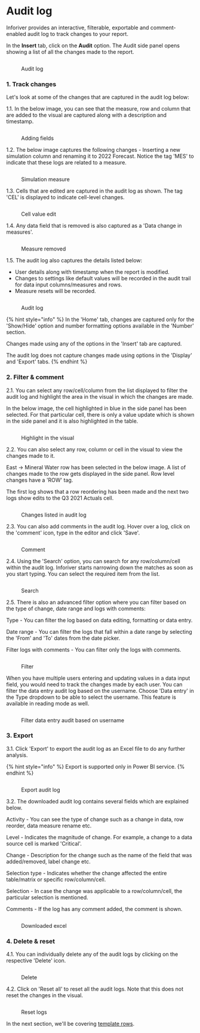 # Audit log

Inforiver provides an interactive, filterable, exportable and comment-enabled audit log to track changes to your report.

In the **Insert** tab, click on the **Audit** option. The Audit side panel opens showing a list of all the changes made to the report. &#x20;

<figure><img src="../.gitbook/assets/Audit (2).png" alt=""><figcaption><p>Audit log</p></figcaption></figure>

### 1. Track changes

Let's look at some of the changes that are captured in the audit log below:

1.1. In the below image, you can see that the measure, row and column that are added to the visual are captured along with a description and timestamp.

<figure><img src="../.gitbook/assets/Audit (3).png" alt=""><figcaption><p>Adding fields</p></figcaption></figure>

1.2. The below image captures the following changes - Inserting a new simulation column and renaming it to 2022 Forecast. Notice the tag 'MES' to indicate that these logs are related to a measure.

<figure><img src="../.gitbook/assets/Audit log measure.png" alt=""><figcaption><p>Simulation measure</p></figcaption></figure>

1.3. Cells that are edited are captured in the audit log as shown. The tag 'CEL' is displayed to indicate cell-level changes.

<figure><img src="../.gitbook/assets/Value change (1).png" alt=""><figcaption><p>Cell value edit</p></figcaption></figure>

1.4. Any data field that is removed is also captured as a 'Data change in measures'.&#x20;

<figure><img src="../.gitbook/assets/Measure remove.png" alt=""><figcaption><p>Measure removed</p></figcaption></figure>

1.5. The audit log also captures the details listed below:

* User details along with timestamp when the report is modified.
* Changes to settings like default values will be recorded in the audit trail for data input columns/measures and rows.
* Measure resets will be recorded.

<figure><img src="../.gitbook/assets/image (1) (1) (1) (1) (1) (1) (1) (1) (1) (1) (1) (1) (1) (1) (1) (1) (1) (1) (1) (1) (1) (1).png" alt=""><figcaption><p>Audit log</p></figcaption></figure>

{% hint style="info" %}
In the 'Home' tab, changes are captured only for the 'Show/Hide' option and number formatting options available in the 'Number' section.

Changes made using any of the options in the 'Insert' tab are captured.&#x20;

The audit log does not capture changes made using options in the 'Display' and 'Export' tabs.
{% endhint %}

### 2. Filter & comment

2.1. You can select any row/cell/column from the list displayed to filter the audit log and highlight the area in the visual in which the changes are made.&#x20;

In the below image, the cell highlighted in blue in the side panel has been selected. For that particular cell, there is only a value update which is shown in the side panel and it is also highlighted in the table.

<figure><img src="../.gitbook/assets/Selecting from list.png" alt=""><figcaption><p>Highlight in the visual</p></figcaption></figure>

2.2. You can also select any row, column or cell in the visual to view the changes made to it.

East -> Mineral Water row has been selected in the below image. A list of changes made to the row gets displayed in the side panel. Row level changes have a 'ROW' tag.

The first log shows that a row reordering has been made and the next two logs show edits to the Q3 2021 Actuals cell.

<figure><img src="../.gitbook/assets/Audit log list.png" alt=""><figcaption><p>Changes listed in audit log</p></figcaption></figure>

2.3. You can also add comments in the audit log. Hover over a log, click on the 'comment' icon, type in the editor and click 'Save'.&#x20;

<figure><img src="../.gitbook/assets/Comment.png" alt=""><figcaption><p>Comment</p></figcaption></figure>

2.4. Using the 'Search' option, you can search for any row/column/cell within the audit log. Inforiver starts narrowing down the matches as soon as you start typing. You can select the required item from the list.

<figure><img src="../.gitbook/assets/Search (3).png" alt=""><figcaption><p>Search</p></figcaption></figure>

2.5. There is also an advanced filter option where you can filter based on the type of change, date range and logs with comments:

Type - You can filter the log based on data editing, formatting or data entry.&#x20;

Date range - You can filter the logs that fall within a date range by selecting the 'From' and 'To' dates from the date picker.

Filter logs with comments - You can filter only the logs with comments.

<figure><img src="../.gitbook/assets/image (780).png" alt=""><figcaption><p>Filter</p></figcaption></figure>

When you have multiple users entering and updating values in a data input field, you would need to track the changes made by each user. You can filter the data entry audit log based on the username. Choose 'Data entry' in the Type dropdown to be able to select the username. This feature is available in reading mode as well.

<figure><img src="../.gitbook/assets/image (781).png" alt=""><figcaption><p>Filter data entry audit based on username</p></figcaption></figure>

### 3. Export

3.1. Click 'Export' to export the audit log as an Excel file to do any further analysis.&#x20;

{% hint style="info" %}
Export is supported only in Power BI service.
{% endhint %}

<figure><img src="../.gitbook/assets/Delete (4).png" alt=""><figcaption><p>Export audit log</p></figcaption></figure>

3.2. The downloaded audit log contains several fields which are explained below.

Activity - You can see the type of change such as a change in data, row reorder, data measure rename etc.&#x20;

Level - Indicates the magnitude of change. For example, a change to a data source cell is marked 'Critical'.

Change - Description for the change such as the name of the field that was added/removed, label change etc.

Selection type - Indicates whether the change affected the entire table/matrix or specific row/column/cell.

Selection - In case the change was applicable to a row/column/cell, the particular selection is mentioned.

Comments - If the log has any comment added, the comment is shown.

<figure><img src="../.gitbook/assets/Audit excel.png" alt=""><figcaption><p>Downloaded excel</p></figcaption></figure>

### 4. Delete & reset

4.1. You can individually delete any of the audit logs by clicking on the respective 'Delete' icon.

<figure><img src="../.gitbook/assets/Delete (3).png" alt=""><figcaption><p>Delete</p></figcaption></figure>

4.2. Click on 'Reset all' to reset all the audit logs. Note that this does not reset the changes in the visual.&#x20;

<figure><img src="../.gitbook/assets/Delete (5).png" alt=""><figcaption><p>Reset logs</p></figcaption></figure>

In the next section, we'll be covering [template rows](../working-with-inforiver/4.-adding-business-logic-and-formulae/insert-calculated-rows/template-rows.md).
